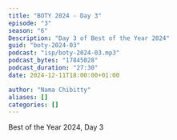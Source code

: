 ```yaml
---
title: "BOTY 2024 - Day 3"
episode: "3"
season: "6"
Description: "Day 3 of Best of the Year 2024"
guid: "boty-2024-03"
podcast: "isp/boty-2024-03.mp3"
podcast_bytes: "17845028"
podcast_duration: "27:30"
date: 2024-12-11T18:00:00+01:00

author: "Nama Chibitty"
aliases: []
categories: []
---
```


Best of the Year 2024, Day 3
